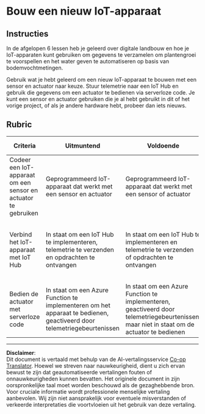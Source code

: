 <!--
CO_OP_TRANSLATOR_METADATA:
{
  "original_hash": "34010c663d96d5f419eda6ac2366a78d",
  "translation_date": "2025-08-27T21:38:18+00:00",
  "source_file": "2-farm/lessons/6-keep-your-plant-secure/assignment.md",
  "language_code": "nl"
}
-->
# Bouw een nieuw IoT-apparaat

## Instructies

In de afgelopen 6 lessen heb je geleerd over digitale landbouw en hoe je IoT-apparaten kunt gebruiken om gegevens te verzamelen om plantengroei te voorspellen en het water geven te automatiseren op basis van bodemvochtmetingen.

Gebruik wat je hebt geleerd om een nieuw IoT-apparaat te bouwen met een sensor en actuator naar keuze. Stuur telemetrie naar een IoT Hub en gebruik die gegevens om een actuator te bedienen via serverloze code. Je kunt een sensor en actuator gebruiken die je al hebt gebruikt in dit of het vorige project, of als je andere hardware hebt, probeer dan iets nieuws.

## Rubric

| Criteria | Uitmuntend | Voldoende | Verbetering nodig |
| -------- | ---------- | --------- | ----------------- |
| Codeer een IoT-apparaat om een sensor en actuator te gebruiken | Geprogrammeerd IoT-apparaat dat werkt met een sensor en actuator | Geprogrammeerd IoT-apparaat dat werkt met een sensor of actuator | Niet in staat om een IoT-apparaat te programmeren dat een sensor of actuator gebruikt |
| Verbind het IoT-apparaat met IoT Hub | In staat om een IoT Hub te implementeren, telemetrie te verzenden en opdrachten te ontvangen | In staat om een IoT Hub te implementeren en telemetrie te verzenden of opdrachten te ontvangen | Niet in staat om een IoT Hub te implementeren en te communiceren met een IoT-apparaat |
| Bedien de actuator met serverloze code | In staat om een Azure Function te implementeren om het apparaat te bedienen, geactiveerd door telemetriegebeurtenissen | In staat om een Azure Function te implementeren, geactiveerd door telemetriegebeurtenissen, maar niet in staat om de actuator te bedienen | Niet in staat om een Azure Function te implementeren |

---

**Disclaimer**:  
Dit document is vertaald met behulp van de AI-vertalingsservice [Co-op Translator](https://github.com/Azure/co-op-translator). Hoewel we streven naar nauwkeurigheid, dient u zich ervan bewust te zijn dat geautomatiseerde vertalingen fouten of onnauwkeurigheden kunnen bevatten. Het originele document in zijn oorspronkelijke taal moet worden beschouwd als de gezaghebbende bron. Voor cruciale informatie wordt professionele menselijke vertaling aanbevolen. Wij zijn niet aansprakelijk voor eventuele misverstanden of verkeerde interpretaties die voortvloeien uit het gebruik van deze vertaling.
